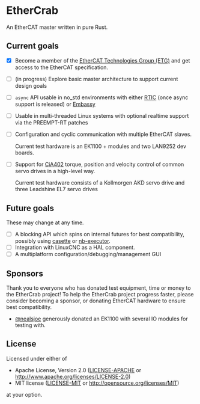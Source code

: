 # EtherCrab

An EtherCAT master written in pure Rust.

## Current goals

- [x] Become a member of the
      [EtherCAT Technologies Group (ETG)](https://www.ethercat.org/default.htm) and get access to
      the EtherCAT specification.
- [ ] (in progress) Explore basic master architecture to support current design goals
- [ ] `async` API usable in no_std environments with either [RTIC](https://rtic.rs) (once async
      support is released) or [Embassy](https://embassy.dev/)
- [ ] Usable in multi-threaded Linux systems with optional realtime support via the PREEMPT-RT
      patches
- [ ] Configuration and cyclic communication with multiple EtherCAT slaves.

  Current test hardware is an EK1100 + modules and two LAN9252 dev boards.

- [ ] Support for [CiA402](https://www.can-cia.org/can-knowledge/canopen/cia402/) torque, position
      and velocity control of common servo drives in a high-level way.

  Current test hardware consists of a Kollmorgen AKD servo drive and three Leadshine EL7 servo
  drives

## Future goals

These may change at any time.

- [ ] A blocking API which spins on internal futures for best compatibility, possibly using
      [casette](https://lib.rs/crates/cassette) or [nb-executor](https://lib.rs/crates/nb-executor).
- [ ] Integration with LinuxCNC as a HAL component.
- [ ] A multiplatform configuration/debugging/management GUI

## Sponsors

Thank you to everyone who has donated test equipment, time or money to the EtherCrab project! To
help the EtherCrab project progress faster, please consider becoming a sponsor, or donating EtherCAT
hardware to ensure best compatibility.

- [@nealsjoe](https://twitter.com/nealsjoe) generously donated an EK1100 with several IO modules for
  testing with.

## License

Licensed under either of

- Apache License, Version 2.0 ([LICENSE-APACHE](LICENSE-APACHE) or
  http://www.apache.org/licenses/LICENSE-2.0)
- MIT license ([LICENSE-MIT](LICENSE-MIT) or http://opensource.org/licenses/MIT)

at your option.

